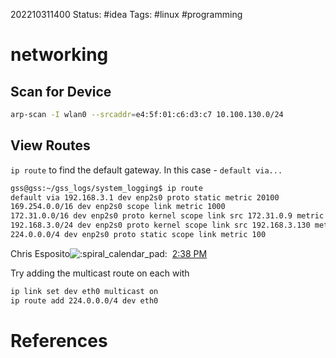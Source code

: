 202210311400
Status: #idea
Tags: #linux #programming 

# networking

## Scan for Device
```bash
arp-scan -I wlan0 --srcaddr=e4:5f:01:c6:d3:c7 10.100.130.0/24
```

## View Routes
`ip route` to find the default gateway. In this case - `default via...`

```bash
gss@gss:~/gss_logs/system_logging$ ip route
default via 192.168.3.1 dev enp2s0 proto static metric 20100 
169.254.0.0/16 dev enp2s0 scope link metric 1000 
172.31.0.0/16 dev enp2s0 proto kernel scope link src 172.31.0.9 metric 100 
192.168.3.0/24 dev enp2s0 proto kernel scope link src 192.168.3.130 metric 100 
224.0.0.0/4 dev enp2s0 proto static scope link metric 100 
```
  
Chris Esposito![:spiral_calendar_pad:](https://slack-imgs.com/?c=1&o1=gu&url=https%3A%2F%2Fa.slack-edge.com%2Fproduction-standard-emoji-assets%2F14.0%2Fapple-large%2F1f5d3-fe0f.png)  [2:38 PM](https://greenseasystems.slack.com/archives/D022UTR1K1R/p1685039911046769)  

Try adding the multicast route on each with  
```bash
ip link set dev eth0 multicast on
ip route add 224.0.0.0/4 dev eth0
```


# References

